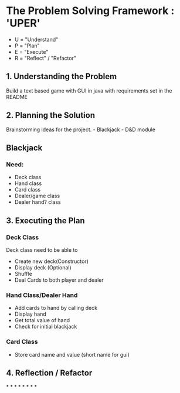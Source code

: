 <h1>The Problem Solving Framework : 'UPER'</h1>

- U = "Understand"
- P = "Plan"
- E = "Execute"
- R = "Reflect" / "Refactor"

<h2>1. Understanding the Problem</h2>
    Build a text based game with GUI in java with requirements set in the README
<h2>
    2. Planning the Solution
</h2>
Brainstorming ideas for the project.
 - Blackjack
 - D&D module

<h2>
Blackjack
</h2>
<h3>
Need:
</h3>
<ul>
<li>Deck class</li>
<li>Hand class</li>
<li>Card class</li>
<li>Dealer/game class</li>
<li>Dealer hand? class</li>
</ul>
<h2>
    3. Executing the Plan
</h2>
<h3>Deck Class</h3>
<p>
Deck class need to be able to
<ul>
<li>Create new deck(Constructor)</li>
<li>Display deck (Optional)</li>
<li>Shuffle</li>
<li>Deal Cards to both player and dealer</li>
</ul>

<h3>Hand Class/Dealer Hand</h3>
<ul>
<li>Add cards to hand by calling deck</li>
<li>Display hand</li>
<li>Get total value of hand</li>
<li>Check for initial blackjack</li>
</ul>

<h3>Card Class</h3>
<ul>
<li>Store card name and value (short name for gui)</li>
</ul>

</p>
<h2>
    4. Reflection / Refactor
</h2>
*
*
*
*
*
*
*
*
